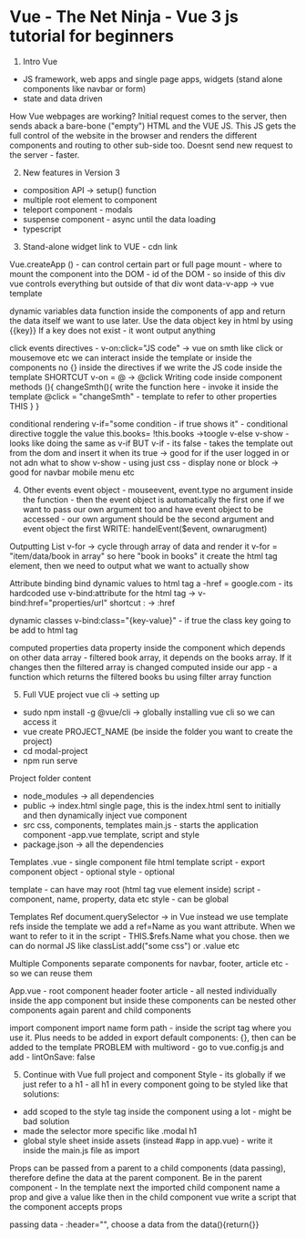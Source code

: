 # Vue -  The Net Ninja - Vue 3 js tutorial for beginners

1. Intro
Vue
 - JS framework, web apps and single page apps, widgets (stand alone components like navbar or form)
- state and data driven

How Vue webpages are working?
Initial request comes to the server, then sends aback a bare-bone ("empty") HTML and the VUE JS. This JS gets the full control of the website in the browser and renders the different components and routing to other sub-side too. Doesnt send new request to the server - faster.

2. New features in Version 3
- composition API -> setup() function
- multiple root element to component
- teleport component -  modals
- suspense component - async until the data loading
- typescript

3. Stand-alone widget
link to VUE - cdn link

Vue.createApp () - can control certain part or full page
mount - where to mount the component into the DOM - id of the DOM - so inside of this div vue controls everything but outside of that div wont
data-v-app -> vue template

dynamic variables
data function inside the components of app and return the data itself we want to use later.
Use the data object key  in html by using {{key}}
If a key does not exist - it wont output anything

click events
directives - v-on:click="JS code" -> vue on smth like click or mousemove etc
we can interact inside the template or inside the components
no {} inside the directives if we write the JS code inside the template
SHORTCUT v-on = @ -> @click
Writing code inside component
methods (){
    changeSmth(){
        write the function here - invoke it inside the template 
        @click = "changeSmth" - template
        to refer to other properties THIS
    }
}

conditional rendering
v-if="some condition - if true shows it" - conditional directive
toggle the value
this.books= !this.books ->toogle
v-else
v-show - looks like doing the same as v-if
BUT
v-if - its false - takes the template out from the dom and insert it when its true -> good for if the user logged in or not adn what to show
v-show - using just css - display none or block -> good for navbar mobile menu etc

4. Other events
event object - mouseevent, event.type
no argument inside the function - then the event object is automatically the first one
if we want to pass our own argument too and have event object to be accessed - our own argument should be the second argument and event object the first
WRITE: handelEvent($event, ownarugment)

Outputting List
v-for -> cycle through array of data and render it
v-for = "item/data/book in array" so here "book in books"
it create the html tag element, then we need to output what we want to actually show

Attribute binding
bind dynamic values to html tag
a -href = google.com - its hardcoded
use v-bind:attribute for the html tag -> v-bind:href="properties/url"
shortcut : -> :href

dynamic classes
v-bind:class="{key-value}" - if true the class key going to be add to html tag

computed properties
data property inside the component which depends on other data
array - filtered book array, it depends on the books array. If it changes then the filtered array is changed
computed inside our app - a function which returns the filtered books bu using filter array function

5. Full VUE project
vue cli -> setting up
- sudo npm install -g @vue/cli -> globally installing vue cli so we can access it
- vue create PROJECT_NAME (be inside the folder you want to create the project)
- cd modal-project
- npm run serve

Project folder content
- node_modules -> all dependencies
- public -> index.html single page, this is the index.html sent to initially and then dynamically inject vue component
- src
    css, components, templates
    main.js - starts the application
    component -app.vue
        template, script and style
- package.json -> all the dependencies 

Templates
.vue - single component file
html template
script - export component object - optional
style - optional

template - can have may root (html tag vue element inside)
script - component, name, property, data etc
style - can be global

Templates Ref
document.querySelector -> in Vue instead we use template refs
inside the template we add a ref=Name as you want attribute. 
When we want to refer to it in the script - THIS.$refs.Name what you chose.
then we can do normal JS like classList.add("some css") or .value etc

Multiple Components
separate components for navbar, footer, article etc - so we can reuse them

App.vue - root component
header footer article - all nested individually inside the app component
but inside these components can be nested other components again
parent and child components

import component import name form path - inside the script tag where you use 
it. Plus needs to be added in export default components: {}, then can be added to the template
PROBLEM with multiword - go to vue.config.js and add - lintOnSave: false

5. Continue with Vue full project and component
Style - its globally if we just refer to a h1 - all h1 in every component going to be styled like that
solutions:
- add scoped to the style tag inside the component
using a lot - might be bad solution
- made the selector more specific like .modal h1
- global style sheet inside assets (instead #app in app.vue) - write it inside the main.js file as import

Props
can be passed from a parent to a child components (data passing), therefore define the data at the parent component.
Be in the parent component - In the template next the imported child component name a prop and give a value like <Modal header="Sign up for give away"/>
then in the child component vue write a script that the component accepts props
    <script>
            export default {
            props:["header"]
            }
    </script>

passing data - :header="", choose a data from the data(){return{}}






